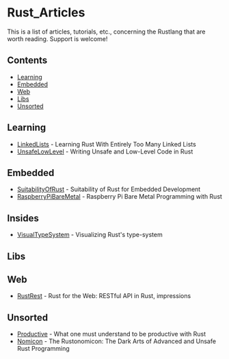 # Rust_Articles

This is a list of articles, tutorials, etc., concerning the Rustlang that are worth reading. Support is welcome!

## Contents ##

- [Learning](#learning)
- [Embedded](#embedded)
- [Web](#web)
- [Libs](#libs)
- [Unsorted](#unsorted)


## Learning ##

* [LinkedLists][1] - Learning Rust With Entirely Too Many Linked Lists
* [UnsafeLowLevel][2] - Writing Unsafe and Low-Level Code in Rust

## Embedded ##

* [SuitabilityOfRust][8] - Suitability of Rust for Embedded Development
* [RaspberryPiBareMetal][7] - Raspberry Pi Bare Metal Programming with Rust


## Insides ##

* [VisualTypeSystem][6] - Visualizing Rust's type-system

## Libs ##


## Web ##

* [RustRest][3] - Rust for the Web: RESTful API in Rust, impressions


## Unsorted ##

* [Productive][4] - What one must understand to be productive with Rust
* [Nomicon][5] - The Rustonomicon: The Dark Arts of Advanced and Unsafe Rust Programming



[1]: http://cglab.ca/~abeinges/blah/too-many-lists/book/README.html
[2]: http://smallcultfollowing.com/rust-int-variations/imem-umem/guide-unsafe.html
[3]: https://medium.com/@eugeniyoz/restful-api-in-rust-impressions-63250d611d15
[4]: https://medium.com/@ericdreichert/what-one-must-understand-to-be-productive-with-rust-e9e472116728
[5]: https://doc.rust-lang.org/nightly/nomicon/
[6]: https://jadpole.github.io/rust/type-system/
[7]: https://blog.thiago.me/raspberry-pi-bare-metal-programming-with-rust/
[8]: https://users.rust-lang.org/t/suitability-of-rust-for-embedded-development/371
